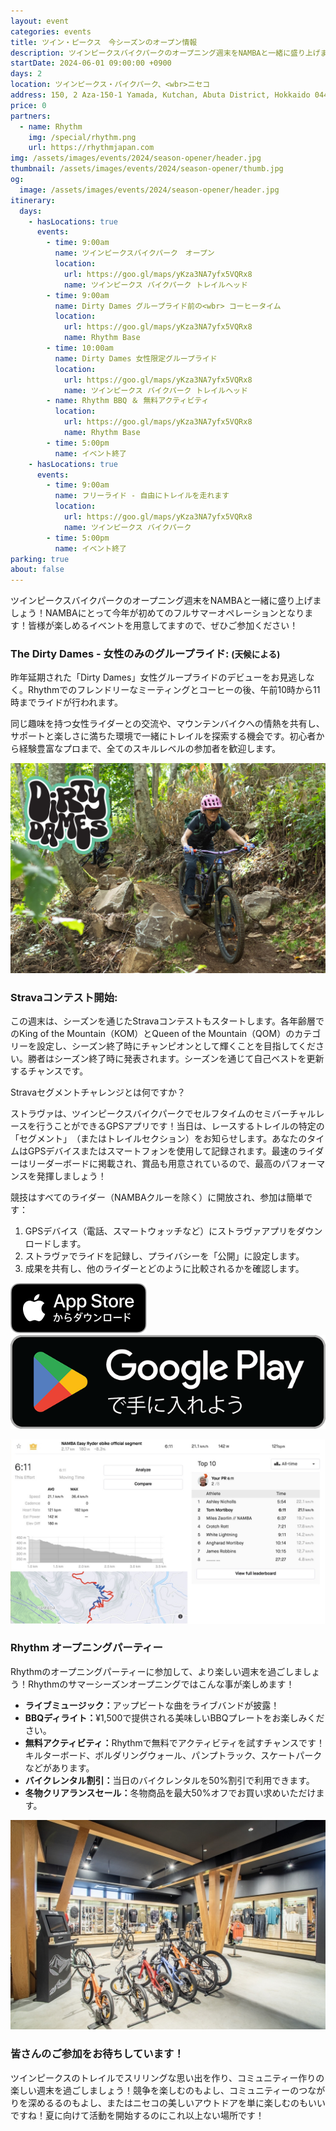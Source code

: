 ```yaml
---
layout: event
categories: events
title: ツイン・ピークス　今シーズンのオープン情報
description: ツインピークスバイクパークのオープニング週末をNAMBAと一緒に盛り上げましょう！NAMBAにとって今年が初めてのフルサマーオペレーションとなります！皆様が楽しめるイベントを用意してますので、ぜひご参加ください！
startDate: 2024-06-01 09:00:00 +0900
days: 2
location: ツインピークス・バイクパーク、<wbr>ニセコ
address: 150, 2 Aza-150-1 Yamada, Kutchan, Abuta District, Hokkaido 044-0081
price: 0
partners:
  - name: Rhythm
    img: /special/rhythm.png
    url: https://rhythmjapan.com
img: /assets/images/events/2024/season-opener/header.jpg
thumbnail: /assets/images/events/2024/season-opener/thumb.jpg
og:
  image: /assets/images/events/2024/season-opener/header.jpg
itinerary:
  days:
    - hasLocations: true
      events:
        - time: 9:00am
          name: ツインピークスバイクパーク　オープン
          location:
            url: https://goo.gl/maps/yKza3NA7yfx5VQRx8
            name: ツインピークス バイクパーク トレイルヘッド
        - time: 9:00am
          name: Dirty Dames グループライド前の<wbr> コーヒータイム
          location:
            url: https://goo.gl/maps/yKza3NA7yfx5VQRx8
            name: Rhythm Base
        - time: 10:00am
          name: Dirty Dames 女性限定グループライド
          location:
            url: https://goo.gl/maps/yKza3NA7yfx5VQRx8
            name: ツインピークス バイクパーク トレイルヘッド
        - name: Rhythm BBQ ＆ 無料アクティビティ
          location:
            url: https://goo.gl/maps/yKza3NA7yfx5VQRx8
            name: Rhythm Base
        - time: 5:00pm
          name: イベント終了
    - hasLocations: true
      events:
        - time: 9:00am
          name: フリーライド - 自由にトレイルを走れます
          location:
            url: https://goo.gl/maps/yKza3NA7yfx5VQRx8
            name: ツインピークス バイクパーク
        - time: 5:00pm
          name: イベント終了
parking: true
about: false
---
```

<span class="ja">ツインピークスバイクパークの<wbr>オープニング週末を<wbr>NAMBAと<wbr>一緒に<wbr>盛り上げましょう！<wbr>NAMBAに<wbr>とって<wbr>今年が<wbr>初めての<wbr>フルサマーオペレーションと<wbr>なります！<wbr>皆様が<wbr>楽しめる<wbr>イベントを<wbr>用意してますので、<wbr>ぜひご参加ください！</span>

### <span class="ja">The Dirty Dames - 女性のみの<wbr>グループライド: <small >(天候に<wbr>よる<wbr>)</small></span>

<span class="ja">昨年延期された<wbr>「Dirty Dames」女性グループライドの<wbr>デビューを<wbr>お見逃しなく。<wbr>Rhythmでの<wbr>フレンドリーな<wbr>ミーティングと<wbr>コーヒーの<wbr>後、<wbr>午前10時から<wbr>11時まで<wbr>ライドが<wbr>行われます。</span>

<span class="ja">同じ<wbr>趣味を<wbr>持つ<wbr>女性ライダーとの<wbr>交流や、<wbr>マウンテンバイクへの<wbr>情熱を<wbr>共有し、<wbr>サポートと<wbr>楽しさに<wbr>満ちた<wbr>環境で<wbr>一緒に<wbr>トレイルを<wbr>探索する<wbr>機会です。<wbr>初心者から<wbr>経験豊富な<wbr>プロまで、<wbr>全ての<wbr>スキルレベルの<wbr>参加者を<wbr>歓迎します。</span>

![](/assets/images/events/2024/season-opener/dirtydames.jpg)

### Stravaコンテスト開始:

<span class="ja">この<wbr>週末は、<wbr>シーズンを<wbr>通じた<wbr>Stravaコンテストも<wbr>スタートします。<wbr>各年齢層での<wbr>King of the Mountain<wbr>（KOM）と<wbr>Queen of the Mountain<wbr>（QOM）の<wbr>カテゴリーを<wbr>設定し、<wbr>シーズン終了時に<wbr>チャンピオンと<wbr>して<wbr>輝く<wbr>ことを<wbr>目指してください。<wbr>勝者は<wbr>シーズン終了時に<wbr>発表されます。<wbr>シーズンを<wbr>通じて<wbr>自己ベストを<wbr>更新する<wbr>チャンスです。</span>

<span class="ja">Stravaセグメントチャレンジとは<wbr>何ですか？</span>

<span class="ja">ストラヴァは、<wbr>ツインピークスバイクパークで<wbr>セルフタイムの<wbr>セミバーチャルレースを<wbr>行うことができる<wbr>GPSアプリです！<wbr>当日は、<wbr>レースする<wbr>トレイルの<wbr>特定の<wbr>「セグメント」<wbr>（または<wbr>トレイルセクション）を<wbr>お知らせします。<wbr>あなたの<wbr>タイムは<wbr>GPSデバイスまたは<wbr>スマートフォンを<wbr>使用して<wbr>記録されます。<wbr>最速の<wbr>ライダーは<wbr>リーダーボードに<wbr>掲載され、<wbr>賞品も<wbr>用意されているので、<wbr>最高の<wbr>パフォーマンスを<wbr>発揮しましょう！</span>

<span class="ja">競技は<wbr>すべての<wbr>ライダー<wbr>（NAMBAクルーを<wbr>除く）に<wbr>開放され、<wbr>参加は<wbr>簡単です：</span>

1. <span class="ja">GPSデバイス（電話、<wbr>スマートウォッチなど）に<wbr>ストラヴァアプリを<wbr>ダウンロードします。</span>
1. <span class="ja">ストラヴァで<wbr>ライドを<wbr>記録し、<wbr>プライバシーを<wbr>「公開」に<wbr>設定します。</span>
1. <span class="ja">成果を<wbr>共有し、<wbr>他の<wbr>ライダーと<wbr>どのように<wbr>比較されるかを<wbr>確認します。</span>

<div class="download">
  <a href="https://apps.apple.com/jp/app/strava-ランニング-ライド-ハイキング/id426826309"><img src="/assets/images/apps/app-store.ja.svg" /></a>
  <a href="https://play.google.com/store/apps/details?id=com.strava"><img src="/assets/images/apps/google-play.ja.png" /></a>
</div>

![](/assets/images/events/2024/season-opener/strava.jpg)

### Rhythm オープニングパーティー

<span class="ja">Rhythmの<wbr>オープニングパーティーに<wbr>参加して、<wbr>より<wbr>楽しい<wbr>週末を<wbr>過ごしましょう！<wbr>Rhythmの<wbr>サマーシーズンオープニングでは<wbr>こんな<wbr>事が<wbr>楽しめます！</span>

- <span class="ja"><strong>ライブミュージック：</strong>アップビートな<wbr>曲を<wbr>ライブバンドが<wbr>披露！</span>
- <span class="ja"><strong>BBQディライト：</strong>¥1,500で<wbr>提供される<wbr>美味しい<wbr>BBQプレートを<wbr>お楽しみください。</span>
- <span class="ja"><strong>無料アクティビティ：</strong>Rhythmで<wbr>無料で<wbr>アクティビティを<wbr>試すチャンスです！<wbr>キルターボード、<wbr>ボルダリングウォール、<wbr>パンプトラック、<wbr>スケートパークなどが<wbr>あります。</span>
- <span class="ja"><strong>バイクレンタル割引：</strong>当日の<wbr>バイクレンタルを<wbr>50%割引で<wbr>利用できます。</span>
- <span class="ja"><strong>冬物クリアランスセール：</strong>冬物商品を<wbr>最大50%オフで<wbr>お買い<wbr>求めいただけます。</span>

![](/assets/images/events/2024/season-opener/rhythm.jpg)

### <span class="ja">皆さんの<wbr>ご参加を<wbr>お待ちしています！</span>

<span class="ja">ツインピークスの<wbr>トレイルで<wbr>スリリングな<wbr>思い出を<wbr>作り、<wbr>コミュニティー作りの<wbr>楽しい<wbr>週末を<wbr>過ごしましょう！<wbr>競争を<wbr>楽しむのも<wbr>よし、<wbr>コミュニティーの<wbr>つながりを<wbr>深めるるのも<wbr>よし、<wbr>または<wbr>ニセコの<wbr>美しい<wbr>アウトドアを<wbr>単に<wbr>楽しむのも<wbr>いいですね！<wbr>夏に<wbr>向けて<wbr>活動を<wbr>開始するのに<wbr>これ以上ない<wbr>場所です！</span>
